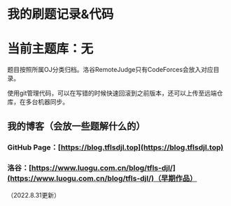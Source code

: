 # 我的刷题记录&代码

# 当前主题库：无

题目按照所属OJ分类归档。洛谷RemoteJudge只有CodeForces会放入对应目录。

使用git管理代码，可以在写错的时候快速回滚到之前版本，还可以上传至远端仓库，在多台机器同步。

## 我的博客（会放一些题解什么的）

### GitHub Page：[https://blog.tflsdjl.top](https://blog.tflsdjl.top)

### 洛谷：[https://www.luogu.com.cn/blog/tfls-djl/](https://www.luogu.com.cn/blog/tfls-djl/)（早期作品）

（2022.8.31更新）